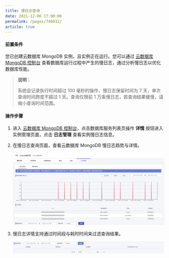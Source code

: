 ```yaml
---
title: 慢日志查询
date: 2021-12-06 17:00:00
permalink: /pages/746032/
article: true
---
```



#### 前置条件

您已创建云数据库 MongoDB 实例，且实例正在运行。您可以通过 [云数据库 MongoDB 控制台](https://console.capitalonline.net/mongodb) 查看数据库运行过程中产生的慢日志，通过分析慢日志以优化数据库性能。

> **说明**：
>
> 系统会记录执行时间超过 100 毫秒的操作，慢日志保留时间为 7 天，单次查询时间跨度不超过 1 天。查询仅限前 1 万条慢日志，若查询结果缓慢，请缩小查询时间范围。

#### 操作步骤

1. 进入 [云数据库 MongoDB 控制台](https://console.capitalonline.net/mongodb)，点击数据库服务列表页操作 **详情** 按钮进入实例管理页面，点击 **日志管理** 查看实例慢日志信息。

2. 在慢日志查询页面，查看云数据库 MongoDB 慢日志趋势与详情。

   ![slow_console](./../../pic/slow_console.png)

3. 慢日志详情支持通过时间段与耗时时间来过滤查询结果。

   ![slow_console2](./../../pic/slow_console2.png)
